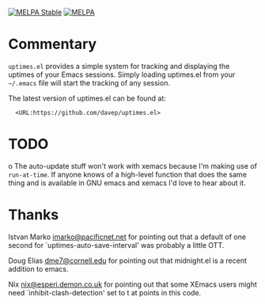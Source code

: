 [![MELPA Stable](https://stable.melpa.org/packages/uptimes-badge.svg)](https://stable.melpa.org/#/uptimes)
[![MELPA](https://melpa.org/packages/uptimes-badge.svg)](https://melpa.org/#/uptimes)

# Commentary

`uptimes.el` provides a simple system for tracking and displaying the
uptimes of your Emacs sessions. Simply loading uptimes.el from your
`~/.emacs` file will start the tracking of any session.

The latest version of uptimes.el can be found at:

```
  <URL:https://github.com/davep/uptimes.el>
```

# TODO

o The auto-update stuff won't work with xemacs because I'm making use of
  `run-at-time`. If anyone knows of a high-level function that does the same
  thing and is available in GNU emacs and xemacs I'd love to hear about it.

# Thanks

Istvan Marko <imarko@pacificnet.net> for pointing out that a default of one
second for `uptimes-auto-save-interval' was probably a little OTT.

Doug Elias <dme7@cornell.edu> for pointing out that midnight.el is a recent
addition to emacs.

Nix <nix@esperi.demon.co.uk> for pointing out that some XEmacs users might
need `inhibit-clash-detection' set to t at points in this code.

